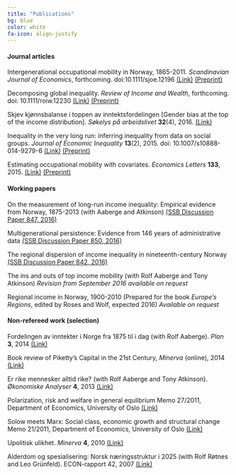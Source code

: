 ```yaml
---
title: "Publications"
bg: blue
color: white
fa-icon: align-justify
---
```


#### Journal articles
Intergenerational occupational mobility in Norway, 1865-2011.
*Scandinavian Journal of Economics*, forthcoming. doi:10.1111/sjoe.12196
<span>[(Link)](http://dx.doi.org/10.1111/sjoe.12196)</span>
<span>[(Preprint)](downloads/mobility.pdf)</span>

Decomposing global inequality. *Review of Income and Wealth*,
forthcoming. doi: 10.1111/roiw.12230
<span>[(Link)](http://dx.doi.org/10.1111/roiw.12230)</span>
<span>[(Preprint)](downloads/globalgini.pdf)</span>

Skjev kjønnsbalanse i toppen av inntektsfordelingen \[Gender bias at the
top of the income distribution\]. *Søkelys på arbeidslivet* **32**(4),
2016.
<span>[(Link)](http://dx.doi.org/10.18261/issn.1504-7989-2016-04-01)</span>

Inequality in the very long run: inferring inequality from data on
social groups. *Journal of Economic Inequality* **13**(2), 2015. doi:
10.1007/s10888-014-9279-6
<span>[(Link)](http://dx.doi.org/10.1007/s10888-014-9279-6)</span>
<span>[(Preprint)](downloads/inferring.pdf)</span>

Estimating occupational mobility with covariates. *Economics Letters*
**133**, 2015.
<span>[(Link)](http://dx.doi.org/10.1016/j.econlet.2015.05.017)</span>
<span>[(Preprint)](downloads/occmobcov.pdf)</span>
 
#### Working papers 
On the measurement of long-run income inequality: Empirical evidence
from Norway, 1875-2013 (with Aaberge and Atkinson) <span>[(SSB
Discussion Paper 847,
2016)](http://www.ssb.no/279992/on-the-measurement-of-long-run-income-inequality-empirical-evidence-from-norway-1875-2013)</span>

Multigenerational persistence: Evidence from 146 years of administrative
data <span>[(SSB Discussion Paper 850,
2016)](http://www.ssb.no/en/forskning/discussion-papers/multigenerational-persistence-evidence-from-146-years-of-administrative-data)</span>

The regional dispersion of income inequality in nineteenth-century
Norway <span>[(SSB Discussion Paper 842,
2016)](http://www.ssb.no/en/forskning/discussion-papers/the-regional-dispersion-of-income-inequality-in-nineteenth-century-norway)</span>

The ins and outs of top income mobility (with Rolf Aaberge and Tony
Atkinson) *Revision from September 2016 available on request*

Regional income in Norway, 1900-2010 (Prepared for the book *Europe’s
Regions*, edited by Roses and Wolf, expected 2016) *Available on
request*
 
#### Non-refereed work (selection) 
Fordelingen av inntekter i Norge fra 1875 til i dag (with Rolf Aaberge).
*Plan* **3**, 2014
<span>[(Link)](http://www.idunn.no/file/pdf/66715613/fordelingen_av_intekter_i_norge_fra_1875_til_i_dag.pdf)</span>

Book review of Piketty’s Capital in the 21st Century, *Minerva*
(online), 2014
<span>[(Link)](http://www.minervanett.no/viktig-om-inntekts-og-formuesfordelingens-historie/)</span>

Er rike mennesker alltid rike? (with Rolf Aaberge and Tony Atkinson).
*Økonomiske Analyser* **4**, 2013
<span>[(Link)](http://www.ssb.no/inntekt-og-forbruk/artikler-og-publikasjoner/er-rike-mennesker-alltid-rike)</span>

Polarization, risk and welfare in general equlibrium Memo 27/2011,
Department of Economics, University of Oslo
<span>[(Link)](http://www.sv.uio.no/econ/english/research/unpublished-works/working-papers/2011/memo272011.html)</span>

Solow meets Marx: Social class, economic growth and structural change
Memo 21/2011, Department of Economics, University of Oslo
<span>[(Link)](http://www.sv.uio.no/econ/english/research/unpublished-works/working-papers/2011/memo212011.html)</span>

Upolitisk ulikhet. *Minerva* **4**, 2010
<span>[(Link)](http://www.minervanett.no/upolitisk-ulikhet/)</span>

Alderdom og spesialisering: Norsk næringsstruktur i 2025 (with Rolf
Røtnes and Leo Grünfeld). ECON-rapport 42, 2007
<span>[(Link)](https://www.regjeringen.no/globalassets/upload/nhd/vedlegg/rapporter-2007/alderdom-og-spesialisering1.pdf)</span>
